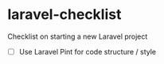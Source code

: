 # laravel-checklist
Checklist on starting a new Laravel project

- [ ] Use Laravel Pint for code structure / style
